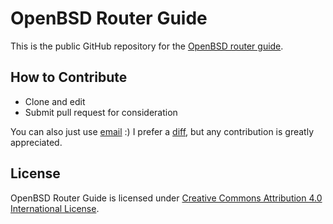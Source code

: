 # OpenBSD Router Guide

This is the public GitHub repository for the [OpenBSD router guide](https://openbsdrouterguide.net/).

## How to Contribute

 * Clone and edit
 * Submit pull request for consideration

You can also just use [email](https://www.unixsheikh.com/contact.html) :) I prefer a [diff](https://en.wikipedia.org/wiki/Diff), but any contribution is greatly appreciated.

## License

OpenBSD Router Guide is licensed under [Creative Commons Attribution 4.0 International License](https://creativecommons.org/licenses/by/4.0/).
